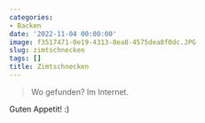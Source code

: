 ```yaml
---
categories:
- Backen
date: '2022-11-04 00:00:00'
image: f3517471-0e19-4313-8ea8-4575dea8f0dc.JPG
slug: zimtschnecken
tags: []
title: Zimtschnecken
---
```



> Wo gefunden? Im Internet.

Guten Appetit! :)